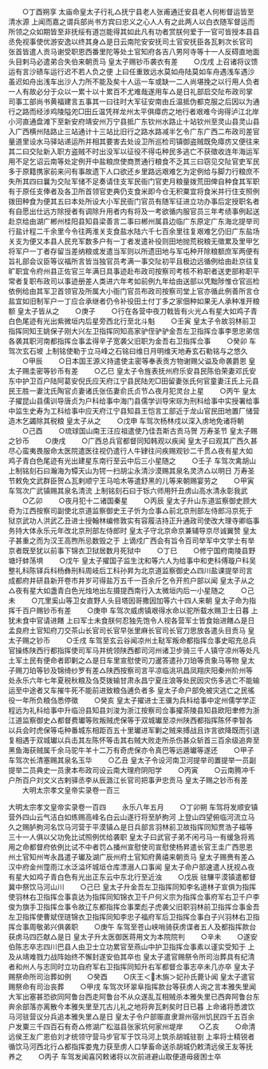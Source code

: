 <!-- { "loadSidebar": true } -->
　　○丁酉朔享  太庙命皇太子行礼△抚宁县老人张甫通迁安县老人何彬督运皆至清水源  上闻而嘉之谓兵部尚书方宾曰忠义之心人人有之此两人以白衣随军督运而所领之众如期皆至非抚绥有道岂能得其如此凡有功者赏朕何爱于一官可皆授本县县丞免视事使优游安逸以终其身△是日云南陀安安抚司土官安抚臣各瓦剌次长官司张首皆遣人贡马谢受职恩西番里陀等处土官知府各吉八男阿寺等十一人反碍直地面头目剌马必遣弟合失伯来朝贡马  皇太子赐钞币袭衣有差
　　○戊戌  上召诸将议馈运有言沙碛车运行迟不若人负之便  上曰任重致远水莫如舟陆莫如车舟遇浅车遇沙虽迟如舟出浅车出沙人力所不能及矣十人运一车或缺一二人尚堪挽之以行用人负者一人有故必分于众以一累十以十累百不尤难哉遂用车△是日礼部启交阯布政司掌司事工部尚书黄福建言五事其一曰往时大军征安南由丘温抵伪都克服之后因以为通行之路而经涉鸡陵隘夗□田丘温凭祥龙州太平俱瘴疠之地行者艰难今询得泸江北岸小河直通盘滩下至新安府靖安州万宁县抵广东钦州水路止十站钦州至灵山县灵山县入广西横州陆路止三站通计十三站比旧行之路水路减半乞令广东广西二布政司差官量道里设水马驿站递运所并相其要害去处设卫所巡检司镇御盗贼既免瘴疠又便往来其二曰交阯新入职方盗贼不时出没军以征役不得屯种民多逃亡不获徵收连年海运军用不足乞诏云南等处定例开中盐粮庶使商贾通行粮食不乏其三曰窃见交阯官吏军民多于原籍携家前来问有事故遗下人口欲还乡里路远艰难乞为定例给与脚力行粮庶不失所其四曰曩为交阯军储不足奏请住支军民衙门官吏月粮量拨荒田俾自种食其军职有于原任支俸者及各卫所首领官吏典仍支食米即今仓无积粟宜将食米并行住支照例拨田种食为便其五曰本处所设大小军民衙门官员有随军征进立功办事后定授职名者有自愿出仕远方除授者有调除升用者内有将及一考欲循内服官员三年考绩事例起送赴京给由湖广郴州桂阳县知县梁善言二事曰郴州属县边临广东原定广东海北提举司行盐计程二千余里今令往两淮关支食盐水陆六千七百余里往复艰难乞仍旧广东盐场关支为便又本县人民充军数多户有一丁者发遣补役则田地抛荒税粮无徵累及里甲乞将军户一丁者存留当差纳粮或发遣当军则以所遗田地与军屯种开除粮额庶军两便有旨礼部会议臣等议福所言皆当独官员考满一事交阯初平且极边远循例给由赴京往复旷职宜令府州县正佐官三年满日具事迹赴布政司按察司考核不称职者送吏部称职平常者复职布政司以事迹册差人类进六年考如前例九年给由送部以凭黜陟惟仓官巡检依例给由其军卫首领官及所属大小衙门官员布政司按察司堂上官亦循此例善所言仓盐宜如旧制军户一丁应合承继者仍令补役田土付丁多之家佃种如果无人承种准开粮额  皇太子皆从之
　　○庚子
　　○行在各营中夜刀戟皆有火光△有星大如鸡子青白色尾迹有光出紫微垣内后星旁西北行至北斗魁
　　○壬寅  皇太子令故羽林前卫指挥同知王姚保子刚大兴左卫指挥同知高家驴侄驴驴金吾左卫指挥佥事李思忠弟信各袭其职河南都指挥佥事孟得辛子宽袭父旧职为金吾右卫指挥佥事
　　○癸卯  车驾次玄石坡  上制铭使勒于立马峰之石铭曰维日月明维天地寿玄石勒铭与之悠久
　　○甲辰
　　○日本国王源义持遣使主密等奉表贡方物谢赐父谥及命袭爵恩  皇太子赐圭密等钞币有差
　　○乙巳  皇太子令旌表抚州府乐安县民陈伯荣妻邓氏安东中护卫百户陆阿葛安倪氏应天府江宁县民陆夗□田留妻张氏何官童妻汪氏上元县民王胜一妻沈氏陶官贞妻诸氏张伍妻俞氏贞节△夜月犯灵台上星
　　○丙午  皇太子擢昆山县儒训导唐贞为户科给事中海门县儒学训导宋琮为刑科给事中实授署给事中监生史寿为工科给事中应天府江宁县知县王恺言工部近于龙山官民田地置厂储营造木乞蠲除其税粮  皇太子从之
　　○戊申  车驾次杨林戍以深入虏地免诸将朝
　　○己酉
　　○琉球国山南王汪应祖遣使乃佳吾斯古贡马贺  万寿圣节  皇太子赐之钞币
　　○庚戌
　　○广西总兵官都督同知韩观以疾闻  皇太子曰观其广西久甚尽心蛮夷畏服命太医院遣医往视仍遣行人牛肄往问疾赐观钞二千贯△夜有星大如鸡子青白色尾迹有光出建星东南行至云中后三小星随之
　　○壬子  车驾次禽胡山  上制铭刻石曰瀚海为镡天山为锷一扫胡尘永清沙漠赐其泉名灵济△以明日  万寿圣节敕免文武群臣贺△瓦剌顺宁王马哈木等遣舒黑的儿等来朝赐宴劳之
　　○甲寅  车驾次广武镇赐其泉名清流  上制铭刻石曰于铄六师用歼丑虏山高水清永彰我武
　　○乙卯
　　○夜月犯十二诸国秦星
　　○丙辰  皇太子升山东道监察御史顾大奇为江西按察司副使北京道监察御史王子忻为佥事△前北京刑部左侍郎冯京死于狱京武功人洪武乙丑进士授翰林编修敦实有容履洁持正升通政司使改大理寺卿临事务持大体永乐元年改北京刑部左侍郎时  皇太子守北京命京兼辅导京尽诚翼赞  皇太子甚重之而为汉王高煦所忌数毁之于  上谪戍广西会有旨令百司举军中文学士有举京者既至犹以前事下锦衣卫狱居数月死狱中
　　○丁巳
　　○修宁国府南陵县野塘圩蚌荡埧
　　○戊午  皇太子擢国子监生沈和等六人为给事中和吏科傅璇户科吴整礼科陈铎兵科杨彝刑科周岐后工科孙昇为北京道监察御史△四川盐课提举司言成都府井研县新开卷市井岁可得盐万五千一百余斤乞令开煎户部以闻  皇太子从之△夜有星大如盏青白色光烛地出左摄提西南行入太微垣内后一小星随之
　　○己未
　　○兀里奚山等卫女直野人头目塔因哥撒因加等六十四人来朝  皇太子命为指挥千百户赐钞币有差
　　○庚申  车驾次威虏镇艰得水命以驼所载水赐卫士日暮  上犹未食中官请进饍  上曰军士未食朕何忍独先饱令人视各营军士皆食始进饍△是日孟良府土官知府刀交茶山长官司长官早张里麻长官司长官刀思放各遣头目贡马  皇太子赐之钞币
　　○壬戌  车驾至玄云谷闻凉州土鞑军叛命都指挥佥事史昭充总兵官操练陕西行都指挥使司军马并统领陕西都司河州诸卫步骑三千人镇守凉州等处凡土军土民有便命者即剿之△是日车里宣慰使司刀暹答遣孙刀珀等贡象马等物  皇太子赐刀珀等钞及锦绮纱罗有差△陕西按察司言平凉临洮巩昌凤翔庆阳秦州阶州等处永乐六年七年夏税秋粮及刍茭拨输甘肃永昌宁夏庄浪等处民因灾伤多逃亡不能输运至中途者又车摧牛死不能前进致粮刍逋负者多  皇太子命户部免被灾逃亡之民徭役一年所负粮刍悉停徵
　　○癸亥  皇太子擢进士王骥为兵科给事中定州儒学学正程远为礼科给事中升临汾县知县刘浚为浙江按察司佥事擢茶陵县知县欧阳聿修为浙江道监察御史△都督费瓛等败叛贼虎保等于双城瓛至凉州陕西都指挥陈怀李智各以兵会时虎保等屯种番城东相距百五十里瓛进军剿之贼来搏战且诈言欲降既而引退复相遇于双城瓛以兵击其左陈怀等击其右贼大败走所杀伤甚众斩首三百余级追奔至黑鱼海获贼属千余马驼牛羊十二万有奇虎保亦令真巴等远遁瓛等遂还
　　○甲子  车驾次长清塞赐其泉名玉华
　　○乙丑  皇太子令设河南卫河提举司置提举一员副提举二员典史一员隶本布政司设云南大理府阴阳学
　　○丙寅
　　○云南腾冲千户所百户刘文义古剌驿丞李从辰潞江长官司把事尹忠贡马  皇太子赐之钞币有差
　　大明太宗孝文皇帝实录卷一百三


大明太宗孝文皇帝实录卷一百四
　　永乐八年五月
　　○丁卯朔  车驾将发顺安镇营外四山云气洁白如练赐高峰名白云山遂行将至胪朐河  上登山四望俯临河流立马久之赐胪朐河名饮马河营于平漠镇△是日兵部言羽林前卫故指挥同知贾浩子福等三十一人俱以父功免比试照例优给袭职  皇太子曰武官子弟不闲弓马一有缓急将焉用之命都督府依例比试不中者罚△播州宣慰使司宣慰使杨昇遣长官王圭广西思恩州土官知州岑永昌遣子瓛及湖广辰州府土官知府黄禧来朝贡马  皇太子赐赉有差△汉中府金州霪雨江水泛溢坏城垣仓库漂溺人口事闻  皇太子命户部速遣人抚视△夜有星大如鸡子青白色有光出正东云中东北行至近浊
　　○戊辰  驻驆平漠镇遣都督冀中祭饮马河山川
　　○己巳  皇太子升金吾左卫指挥同知李名道林子宣俱为指挥使羽林右卫指挥佥事袁达为指挥同知锦衣卫千户何义宗为指挥佥事府军右卫千户李俊为旗手卫指挥佥事令故辽东都指挥佥事栗彪子虎袭父旧职羽林前卫指挥佥事金吾左卫指挥使曹斌侄琏锦衣卫指挥同知李忠子福府军后卫指挥佥事白子兴羽林右卫指挥佥事周敬弟兴俱袭职
　　○庚午  车驾至苍山峡哨骑获虏谍者五人及都指挥款台获虏马四匹献△是日  皇太子升太医御医蒋用文为本院院判
　　○辛未
　　○遂安伯陈志卒志四川巴县人由卫士立功累官至燕山中护卫指挥佥事素以谨实受知于  上及从靖难戮力战阵始终不懈封遂安伯其卒也  皇太子遣官赐祭令所司治葬具有纪清者和州人与志同时立功自府军右卫指挥同知升右军都督佥事志卒未几亦卒  皇太子赐祭命所司治葬如例
　　○癸酉
　　○庆王＜木旃＞妃孙氏薨讣闻  皇太子遣官赐祭命有司治丧葬
　　○甲戌  车驾次环翠阜指挥款台等获虏人询之言本雅失里闻大军出塞甚恐欲同阿鲁台西走阿鲁台不从众遂乱互相贼杀本雅失里已西奔阿鲁台东奔余部落亦离散今本雅失里至兀古儿礼之地将奔瓦剌矣时日已暮  上命诸将悉渡饮马河驻营议分兵追本雅失里△是日  皇太子令户部赈直隶滁州宿州饥民四千五百余户发粟三千四百石有奇△修湖广松滋县张家坑何家州堤岸
　　○乙亥
　　○命清远侯王友广恩伯刘才统领守营马步官军于饮马河上筑杀胡城驻劄  上率将士精锐者循饮马河西北行△都指挥娄鬼力获至虏人口孳畜命送杀胡城仍敕清远侯王友等抚养之
　　○丙子  车驾发闻喜冈敕诸将以次前进避山取便道毋疲困士卒
